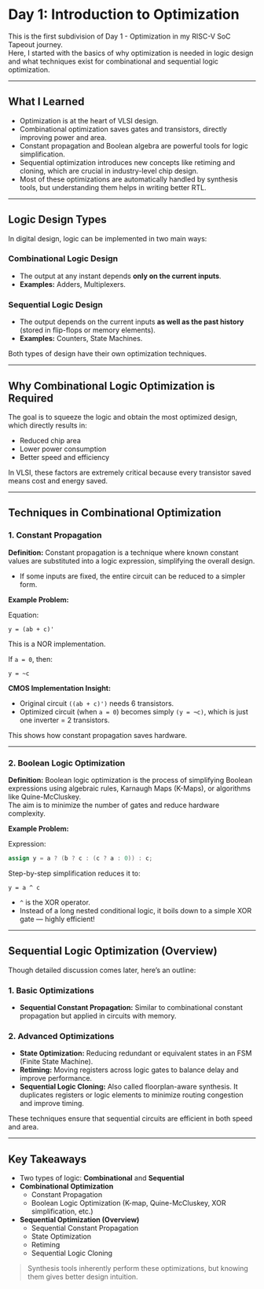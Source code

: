 
# Day 1: Introduction to Optimization

This is the first subdivision of Day 1 - Optimization in my RISC-V SoC Tapeout journey.  
Here, I started with the basics of why optimization is needed in logic design and what techniques exist for combinational and sequential logic optimization.

---

## What I Learned

- Optimization is at the heart of VLSI design.  
- Combinational optimization saves gates and transistors, directly improving power and area.  
- Constant propagation and Boolean algebra are powerful tools for logic simplification.  
- Sequential optimization introduces new concepts like retiming and cloning, which are crucial in industry-level chip design.  
- Most of these optimizations are automatically handled by synthesis tools, but understanding them helps in writing better RTL.

---

## Logic Design Types

In digital design, logic can be implemented in two main ways:

### Combinational Logic Design
- The output at any instant depends **only on the current inputs**.  
- **Examples:** Adders, Multiplexers.

### Sequential Logic Design
- The output depends on the current inputs **as well as the past history** (stored in flip-flops or memory elements).  
- **Examples:** Counters, State Machines.

Both types of design have their own optimization techniques.

---

## Why Combinational Logic Optimization is Required

The goal is to squeeze the logic and obtain the most optimized design, which directly results in:

- Reduced chip area  
- Lower power consumption  
- Better speed and efficiency  

In VLSI, these factors are extremely critical because every transistor saved means cost and energy saved.

---

## Techniques in Combinational Optimization

### 1. Constant Propagation

**Definition:** Constant propagation is a technique where known constant values are substituted into a logic expression, simplifying the overall design.

- If some inputs are fixed, the entire circuit can be reduced to a simpler form.

**Example Problem:**

Equation:  
```
y = (ab + c)'
```
This is a NOR implementation.  

If `a = 0`, then:  
```
y = ~c
```

**CMOS Implementation Insight:**

- Original circuit `((ab + c)')` needs 6 transistors.  
- Optimized circuit (when `a = 0`) becomes simply `(y = ¬c)`, which is just one inverter = 2 transistors.  

This shows how constant propagation saves hardware.

---

### 2. Boolean Logic Optimization

**Definition:** Boolean logic optimization is the process of simplifying Boolean expressions using algebraic rules, Karnaugh Maps (K-Maps), or algorithms like Quine-McCluskey.  
The aim is to minimize the number of gates and reduce hardware complexity.

**Example Problem:**

Expression:  
```verilog
assign y = a ? (b ? c : (c ? a : 0)) : c;
```

Step-by-step simplification reduces it to:  
```
y = a ^ c
```

- `^` is the XOR operator.  
- Instead of a long nested conditional logic, it boils down to a simple XOR gate — highly efficient!

---

## Sequential Logic Optimization (Overview)

Though detailed discussion comes later, here’s an outline:

### 1. Basic Optimizations
- **Sequential Constant Propagation:** Similar to combinational constant propagation but applied in circuits with memory.

### 2. Advanced Optimizations
- **State Optimization:** Reducing redundant or equivalent states in an FSM (Finite State Machine).  
- **Retiming:** Moving registers across logic gates to balance delay and improve performance.  
- **Sequential Logic Cloning:** Also called floorplan-aware synthesis. It duplicates registers or logic elements to minimize routing congestion and improve timing.

These techniques ensure that sequential circuits are efficient in both speed and area.

---

## Key Takeaways

- Two types of logic: **Combinational** and **Sequential**  
- **Combinational Optimization**  
  - Constant Propagation  
  - Boolean Logic Optimization (K-map, Quine-McCluskey, XOR simplification, etc.)  
- **Sequential Optimization (Overview)**  
  - Sequential Constant Propagation  
  - State Optimization  
  - Retiming  
  - Sequential Logic Cloning  

> Synthesis tools inherently perform these optimizations, but knowing them gives better design intuition.
